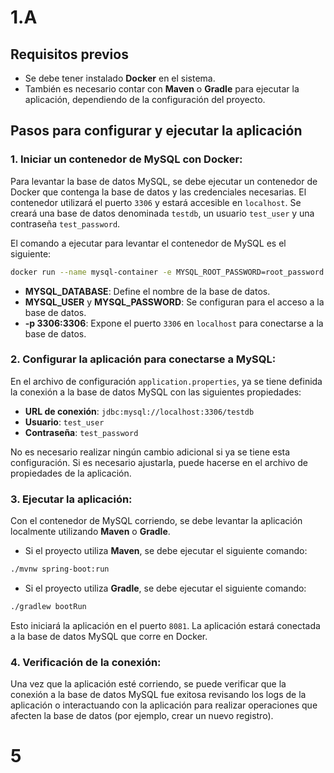 # 1.A 
## **Requisitos previos**
- Se debe tener instalado **Docker** en el sistema. 
- También es necesario contar con **Maven** o **Gradle** para ejecutar la aplicación, dependiendo de la configuración del proyecto.

## **Pasos para configurar y ejecutar la aplicación**

### **1. Iniciar un contenedor de MySQL con Docker:**

Para levantar la base de datos MySQL, se debe ejecutar un contenedor de Docker que contenga la base de datos y las credenciales necesarias. El contenedor utilizará el puerto `3306` y estará accesible en `localhost`. Se creará una base de datos denominada `testdb`, un usuario `test_user` y una contraseña `test_password`.

El comando a ejecutar para levantar el contenedor de MySQL es el siguiente:

```bash
docker run --name mysql-container -e MYSQL_ROOT_PASSWORD=root_password -e MYSQL_DATABASE=testdb -e MYSQL_USER=test_user -e MYSQL_PASSWORD=test_password -p 3306:3306 -d mysql:5.7
```

- **MYSQL_DATABASE**: Define el nombre de la base de datos.
- **MYSQL_USER** y **MYSQL_PASSWORD**: Se configuran para el acceso a la base de datos.
- **-p 3306:3306**: Expone el puerto `3306` en `localhost` para conectarse a la base de datos.

### **2. Configurar la aplicación para conectarse a MySQL:**

En el archivo de configuración `application.properties`, ya se tiene definida la conexión a la base de datos MySQL con las siguientes propiedades:

- **URL de conexión**: `jdbc:mysql://localhost:3306/testdb`
- **Usuario**: `test_user`
- **Contraseña**: `test_password`

No es necesario realizar ningún cambio adicional si ya se tiene esta configuración. Si es necesario ajustarla, puede hacerse en el archivo de propiedades de la aplicación.

### **3. Ejecutar la aplicación:**

Con el contenedor de MySQL corriendo, se debe levantar la aplicación localmente utilizando **Maven** o **Gradle**.

- Si el proyecto utiliza **Maven**, se debe ejecutar el siguiente comando:

```bash
./mvnw spring-boot:run
```

- Si el proyecto utiliza **Gradle**, se debe ejecutar el siguiente comando:

```bash
./gradlew bootRun
```

Esto iniciará la aplicación en el puerto `8081`. La aplicación estará conectada a la base de datos MySQL que corre en Docker.

### **4. Verificación de la conexión:**

Una vez que la aplicación esté corriendo, se puede verificar que la conexión a la base de datos MySQL fue exitosa revisando los logs de la aplicación o interactuando con la aplicación para realizar operaciones que afecten la base de datos (por ejemplo, crear un nuevo registro).

# 5 


